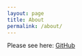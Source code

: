 ```yaml
---
layout: page
title: About
permalink: /about/
---
```


Please see here: [GitHub](https://github.com/KRoperUK/TickTheWorld)
